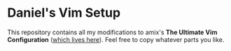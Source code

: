# Daniel's Vim Setup
This repository contains all my modifications to amix's **The Ultimate Vim Configuration** ([which lives here](https://github.com/amix/vimrc)). Feel free to copy whatever parts you like. 
